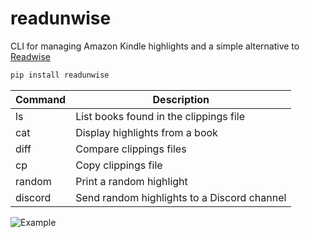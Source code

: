 # readunwise

CLI for managing Amazon Kindle highlights and a simple alternative to [Readwise](https://readwise.io/)

```sh
pip install readunwise
```

| Command | Description                                 |
|---------|---------------------------------------------|
| ls      | List books found in the clippings file      |
| cat     | Display highlights from a book              |
| diff    | Compare clippings files                     |
| cp      | Copy clippings file                         |
| random  | Print a random highlight                    |
| discord | Send random highlights to a Discord channel |

![Example](example.png)